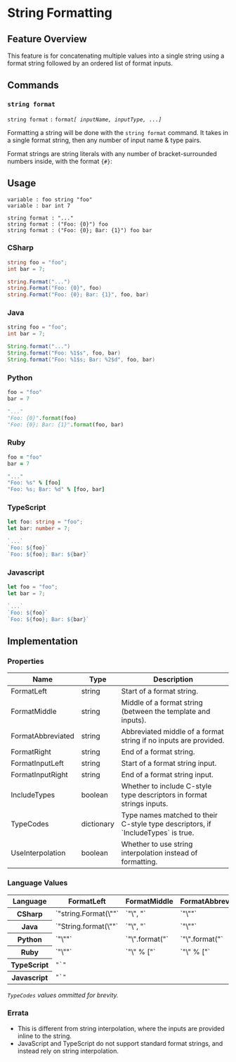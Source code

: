 # String Formatting

## Feature Overview

This feature is for concatenating multiple values into a single string using a format string followed by an ordered list of format inputs.


## Commands

### `string format`

`string format` `:` `format`*`[ inputName, inputType, ...]`*

Formatting a string will be done with the `string format` command.
It takes in a single format string, then any number of input name & type pairs.

Format strings are string literals with any number of bracket-surrounded numbers inside, with the format `{#}`:


## Usage

```
variable : foo string "foo"
variable : bar int 7

string format : "..."
string format : ("Foo: {0}") foo
string format : ("Foo: {0}; Bar: {1}") foo bar
```

### CSharp

```csharp
string foo = "foo";
int bar = 7;

string.Format("...")
string.Format("Foo: {0}", foo)
string.Format("Foo: {0}; Bar: {1}", foo, bar)
```

### Java

```java
string foo = "foo";
int bar = 7;

String.format("...")
String.format("Foo: %1$s", foo, bar)
String.format("Foo: %1$s; Bar: %2$d", foo, bar)
```

### Python

```python
foo = "foo"
bar = 7

"..."
"Foo: {0}".format(foo)
"Foo: {0}; Bar: {1}".format(foo, bar)
```

### Ruby

```ruby
foo = "foo"
bar = 7

"..."
"Foo: %s" % [foo]
"Foo: %s; Bar: %d" % [foo, bar]
```

### TypeScript

```typescript
let foo: string = "foo";
let bar: number = 7;

`...`
`Foo: ${foo}`
`Foo: ${foo}; Bar: ${bar}`
```

### Javascript

```javascript
let foo = "foo";
let bar = 7;

`...`
`Foo: ${foo}`
`Foo: ${foo}; Bar: ${bar}`
```


## Implementation

### Properties

<table>
    <thead>
        <th>Name</th>
        <th>Type</th>
        <th>Description</th>
    </thead>
    <tbody>
        <tr>
            <td>FormatLeft</td>
            <td>string</td>
            <td>Start of a format string.</td>
        </tr>
        <tr>
            <td>FormatMiddle</td>
            <td>string</td>
            <td>Middle of a format string (between the template and inputs).</td>
        </tr>
        <tr>
            <td>FormatAbbreviated</td>
            <td>string</td>
            <td>Abbreviated middle of a format string if no inputs are provided.</td>
        </tr>
        <tr>
            <td>FormatRight</td>
            <td>string</td>
            <td>End of a format string.</td>
        </tr>
        <tr>
            <td>FormatInputLeft</td>
            <td>string</td>
            <td>Start of a format string input.</td>
        </tr>
        <tr>
            <td>FormatInputRight</td>
            <td>string</td>
            <td>End of a format string input.</td>
        </tr>
        <tr>
            <td>IncludeTypes</td>
            <td>boolean</td>
            <td>Whether to include C-style type descriptors in format strings inputs.</td>
        </tr>
        <tr>
            <td>TypeCodes</td>
            <td>dictionary<string, string></td>
            <td>Type names matched to their C-style type descriptors, if `IncludeTypes` is true.</td>
        </tr>
        <tr>
            <td>UseInterpolation</td>
            <td>boolean</td>
            <td>Whether to use string interpolation instead of formatting.</td>
        </tr>
    </tbody>
</table>

### Language Values

<table>
    <thead>
        <th>Language</th>
        <th>FormatLeft</th>
        <th>FormatMiddle</th>
        <th>FormatAbbreviated</th>
        <th>FormatRight</th>
        <th>FormatInputLeft</th>
        <th>FormatInputRight</th>
        <th>IncludeTypes</th>
        <th>UseInterpolation</th>
    </thead>
    <tbody>
        <tr>
            <th>CSharp</th>
            <td>`"string.Format(\""`</td>
            <td>`"\", "`</td>
            <td>`"\""`</td>
            <td>`")"`</td>
            <td>`"{"`</td>
            <td>`"}"`</td>
            <td>`false`</td>
            <td>`false`</td>
        </tr>
        <tr>
            <th>Java</th>
            <td>`"String.format(\""`</td>
            <td>`"\", "`</td>
            <td>`"\""`</td>
            <td>`")"`</td>
            <td>`"%"`</td>
            <td>`""`</td>
            <td>`true`</td>
            <td>`false`</td>
        </tr>
        <tr>
            <th>Python</th>
            <td>`"\""`</td>
            <td>`"\".format("`</td>
            <td>`"\".format("`</td>
            <td>`")"`</td>
            <td>`"{"`</td>
            <td>`"}"`</td>
            <td>`true`</td>
            <td>`false`</td>
        </tr>
        <tr>
            <th>Ruby</th>
            <td>`"\""`</td>
            <td>`"\" % ["`</td>
            <td>`"\" % ["`</td>
            <td>`"]"`</td>
            <td>`""`</td>
            <td>`""`</td>
            <td>`false`</td>
            <td>`false`</td>
        </tr>
        <tr>
            <th>TypeScript</th>
            <td><code>"`"</code></td>
            <td></td>
            <td></td>
            <td><code>"`"</code></td>
            <td>`"${"`</td>
            <td>`"}"`</td>
            <td>`false`</td>
            <td>`true`</td>
        </tr>
        <tr>
            <th>Javascript</th>
            <td><code>"`"</code></td>
            <td></td>
            <td></td>
            <td><code>"`"</code></td>
            <td>`"${"`</td>
            <td>`"}"`</td>
            <td>`false`</td>
            <td>`true`</td>
        </tr>
    </tbody>
</table>

*`TypeCodes` values ommitted for brevity.*

### Errata

* This is different from string interpolation, where the inputs are provided inline to the string.
* JavaScript and TypeScript do not support standard format strings, and instead rely on string interpolation.